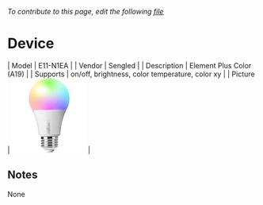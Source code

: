 
*To contribute to this page, edit the following
[file](https://github.com/Koenkk/zigbee2mqtt.io/blob/master/docgen/device_page_notes.js)*

# Device

| Model | E11-N1EA  |
| Vendor  | Sengled  |
| Description | Element Plus Color (A19) |
| Supports | on/off, brightness, color temperature, color xy |
| Picture | ![../images/devices/E11-N1EA.jpg](../images/devices/E11-N1EA.jpg) |

## Notes

None
